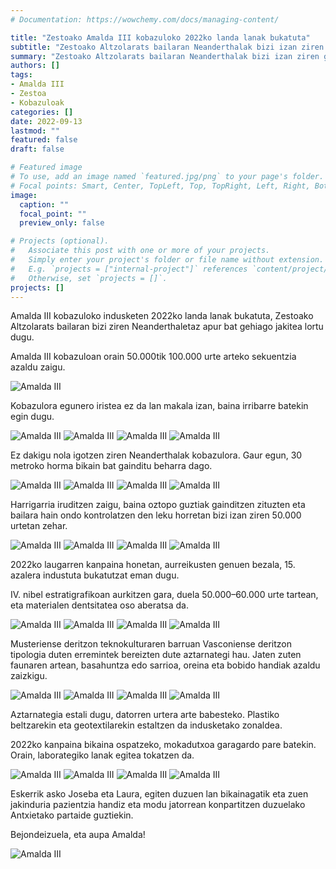 ```yaml
---
# Documentation: https://wowchemy.com/docs/managing-content/

title: "Zestoako Amalda III kobazuloko 2022ko landa lanak bukatuta"
subtitle: "Zestoako Altzolarats bailaran Neanderthalak bizi izan ziren gutxienez duela 100.000 urtetik 45.000 urtera bailarako hainbat kobazulotan. 1980ko eta 1990ko hamarkadetan hamasei aztarnategi katalogatu genituen zundaketen bidez bailara horretan. Amalda III da aztarnategi horietako bat."
summary: "Zestoako Altzolarats bailaran Neanderthalak bizi izan ziren gutxienez duela 100.000 urtetik 45.000 urtera bailarako hainbat kobazulotan. 1980ko eta 1990ko hamarkadetan hamasei aztarnategi katalogatu genituen zundaketen bidez bailara horretan. Amalda III da aztarnategi horietako bat."
authors: []
tags: 
- Amalda III
- Zestoa
- Kobazuloak
categories: []
date: 2022-09-13
lastmod: ""
featured: false
draft: false

# Featured image
# To use, add an image named `featured.jpg/png` to your page's folder.
# Focal points: Smart, Center, TopLeft, Top, TopRight, Left, Right, BottomLeft, Bottom, BottomRight.
image:
  caption: ""
  focal_point: ""
  preview_only: false

# Projects (optional).
#   Associate this post with one or more of your projects.
#   Simply enter your project's folder or file name without extension.
#   E.g. `projects = ["internal-project"]` references `content/project/deep-learning/index.md`.
#   Otherwise, set `projects = []`.
projects: []
---
```


Amalda III kobazuloko indusketen 2022ko landa lanak bukatuta, Zestoako Altzolarats bailaran bizi ziren Neanderthaletaz apur bat gehiago jakitea lortu dugu.

Amalda III kobazuloan orain 50.000tik 100.000 urte arteko sekuentzia azaldu zaigu.

![Amalda III](media/0.jpg)

Kobazulora egunero iristea ez da lan makala izan, baina irribarre batekin egin dugu.

![Amalda III](media/1.jpg)
![Amalda III](media/2.jpg)
![Amalda III](media/3.jpg)
![Amalda III](media/4.jpg)

Ez dakigu nola igotzen ziren Neanderthalak kobazulora. Gaur egun, 30 metroko horma bikain bat gainditu beharra dago.

![Amalda III](media/11.jpg)
![Amalda III](media/12.jpg)
![Amalda III](media/13.jpg)
![Amalda III](media/14.jpg)

Harrigarria iruditzen zaigu, baina oztopo guztiak gainditzen zituzten eta bailara hain ondo kontrolatzen den leku horretan bizi izan ziren 50.000 urtetan zehar.

![Amalda III](media/21.jpg)
![Amalda III](media/22.jpg)
![Amalda III](media/23.jpg)
![Amalda III](media/24.jpg)

2022ko laugarren kanpaina honetan, aurreikusten genuen bezala, 15. azalera industuta bukatutzat eman dugu.

IV. nibel estratigrafikoan aurkitzen gara, duela 50.000–60.000 urte tartean, eta materialen dentsitatea oso aberatsa da.

![Amalda III](media/31.jpg)
![Amalda III](media/32.jpg)
![Amalda III](media/33.jpg)
![Amalda III](media/34.jpg)

Musteriense deritzon teknokulturaren barruan Vasconiense deritzon tipologia duten erremintek bereizten dute aztarnategi hau. Jaten zuten faunaren artean, basahuntza edo sarrioa, oreina eta bobido handiak azaldu zaizkigu.

![Amalda III](media/41.jpg)
![Amalda III](media/42.jpg)
![Amalda III](media/43.jpg)
![Amalda III](media/44.jpg)

Aztarnategia estali dugu, datorren urtera arte babesteko. Plastiko beltzarekin eta geotextilarekin estaltzen da indusketako zonaldea.

2022ko kanpaina bikaina ospatzeko, mokadutxoa garagardo pare batekin. Orain, laborategiko lanak egitea tokatzen da.

![Amalda III](media/51.jpg)
![Amalda III](media/52.jpg)
![Amalda III](media/53.jpg)
![Amalda III](media/54.jpg)

Eskerrik asko Joseba eta Laura, egiten duzuen lan bikainagatik eta zuen jakinduria pazientzia handiz eta modu jatorrean konpartitzen duzuelako Antxietako partaide guztiekin.

Bejondeizuela, eta aupa Amalda!

![Amalda III](media/6.jpg)
